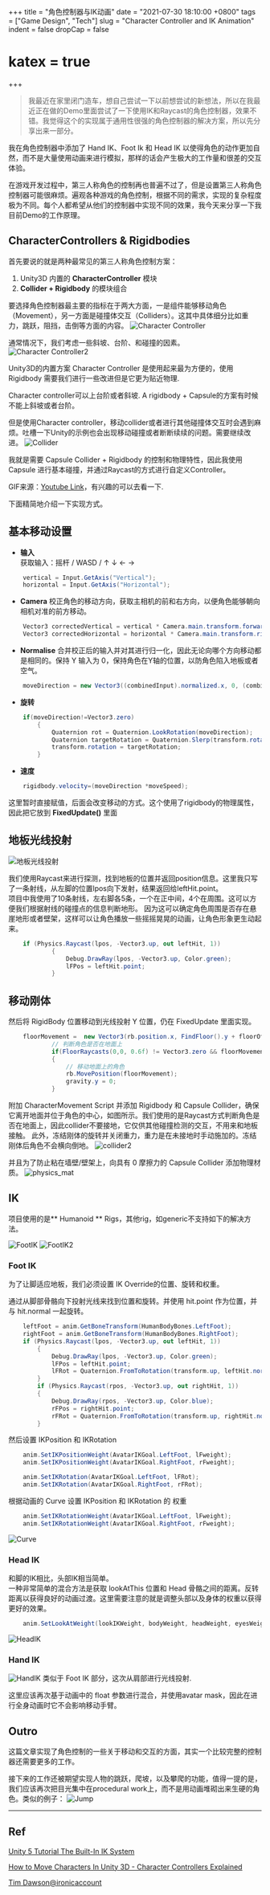 +++
title = "角色控制器与IK动画"
date = "2021-07-30 18:10:00 +0800"
tags = ["Game Design", "Tech"]
slug = "Character Controller and IK Animation"
indent = false
dropCap = false
# katex = true
+++

> 我最近在家里闭门造车，想自己尝试一下以前想尝试的新想法，所以在我最近正在做的Demo里面尝试了一下使用IK和Raycast的角色控制器，效果不错。我觉得这个的实现属于通用性很强的角色控制器的解决方案，所以先分享出来一部分。



我在角色控制器中添加了 Hand IK、Foot Ik 和 Head IK 以使得角色的动作更加自然，而不是大量使用动画来进行模拟，那样的话会产生极大的工作量和很差的交互体验。

在游戏开发过程中，第三人称角色的控制再也普遍不过了，但是设置第三人称角色控制器可能很麻烦。遍观各种游戏的角色控制，根据不同的需求，实现的复杂程度极为不同。每个人都希望从他们的控制器中实现不同的效果，我今天来分享一下我目前Demo的工作原理。



## CharacterControllers & Rigidbodies

首先要说的就是两种最常见的第三人称角色控制方案：
1. Unity3D 内置的 **CharacterController** 模块
2. **Collider + Rigidbody** 的模块组合

要选择角色控制器最主要的指标在于两大方面，一是组件能够移动角色（Movement），另一方面是碰撞体交互（Colliders）。这其中具体细分比如重力，跳跃，阻挡，击倒等方面的内容。
![Character Controller](character_controller.gif)


通常情况下，我们考虑一些斜坡、台阶、和碰撞的因素。
![Character Controller2](character_controller2.gif)

Unity3D的内置方案 Character Controller 是使用起来最为方便的，使用 Rigidbody 需要我们进行一些改进但是它更为贴近物理.


Character controller可以上台阶或者斜坡. A rigidbody + Capsule的方案有时候不能上斜坡或者台阶。

但是使用Character controller，移动collider或者进行其他碰撞体交互时会遇到麻烦。吐槽一下Unity的示例也会出现移动碰撞或者断断续续的问题。需要继续改进。
![Collider](collider.gif)

我就是需要 Capsule Collider + Rigidbody 的控制和物理特性，因此我使用 Capsule 进行基本碰撞，并通过Raycast的方式进行自定义Controller。

GIF来源：[Youtube Link](https://www.youtube.com/watch?v=e94KggaEAr4)，有兴趣的可以去看一下.

下面精简地介绍一下实现方式。

## 基本移动设置
- **输入**  
获取输入：摇杆 / WASD / ↑ ↓ ← →
```csharp
    vertical = Input.GetAxis("Vertical");
    horizontal = Input.GetAxis("Horizontal");
```


- **Camera**
校正角色的移动方向，获取主相机的前和右方向，以便角色能够朝向相机对准的前方移动。
```csharp
    Vector3 correctedVertical = vertical * Camera.main.transform.forward;
    Vector3 correctedHorizontal = horizontal * Camera.main.transform.right;
```

- **Normalise**
合并校正后的输入并对其进行归一化，因此无论向哪个方向移动都是相同的。保持 Y 输入为 0，保持角色在Y轴的位置，以防角色陷入地板或者空气。
```csharp
    moveDirection = new Vector3((combinedInput).normalized.x, 0, (combinedInput).normalized.z);
```

- **旋转**
```csharp
    if(moveDirection!=Vector3.zero)
        {
            Quaternion rot = Quaternion.LookRotation(moveDirection);
            Quaternion targetRotation = Quaternion.Slerp(transform.rotation, rot, Time.fixedDeltaTime * inputAmount * rotateSpeed);
            transform.rotation = targetRotation;
        }
```
- **速度**
```csharp
    rigidbody.velocity=(moveDirection *moveSpeed);
```
这里暂时直接赋值，后面会改变移动的方式。这个使用了rigidbody的物理属性，因此把它放到 **FixedUpdate()** 里面

## 地板光线投射

![地板光线投射](floor_raycast.png)  

我们使用Raycast来进行探测，找到地板的位置并返回position信息。这里我只写了一条射线，从左脚的位置lpos向下发射，结果返回给leftHit.point。  
项目中我使用了10条射线，左右脚各5条，一个在正中间，4个在周围。这可以方便我们根据射线的碰撞点的信息判断地形。
因为这可以确定角色周围是否存在悬崖地形或者壁架，这样可以让角色播放一些摇摇晃晃的动画，让角色形象更生动起来。
```csharp
    if (Physics.Raycast(lpos, -Vector3.up, out leftHit, 1))
            {
                Debug.DrawRay(lpos, -Vector3.up, Color.green);
                lFPos = leftHit.point;
            }
```
## 移动刚体
然后将 RigidBody 位置移动到光线投射 Y 位置，仍在 FixedUpdate 里面实现。
```csharp
    floorMovement =  new Vector3(rb.position.x, FindFloor().y + floorOffsetY, rb.position.z);
            // 判断角色是否在地面上
            if(FloorRaycasts(0,0, 0.6f) != Vector3.zero && floorMovement != rb.position)
            {
                // 移动地面上的角色
                rb.MovePosition(floorMovement);
                gravity.y = 0;
            }
```
附加 CharacterMovement Script 并添加 Rigidbody 和 Capsule Collider，确保它离开地面并位于角色的中心，如图所示。我们使用的是Raycast方式判断角色是否在地面上，因此collider不要接地，它仅供其他碰撞检测的交互，不用来和地板接触。 
此外，冻结刚体的旋转并关闭重力，重力是在未接地时手动施加的。冻结刚体后角色不会横向倒地。
![collider2](collider2.png)


并且为了防止粘在墙壁/壁架上，向具有 0 摩擦力的 Capsule Collider 添加物理材质。
![physics_mat](physics_mat.png)


## IK
项目使用的是** Humanoid ** Rigs，其他rig，如generic不支持如下的解决方法。

![FootIK](footik.gif)
![FootIK2](footik2.gif)

### Foot IK
为了让脚适应地板，我们必须设置 IK Override的位置、旋转和权重。

通过从脚部骨骼向下投射光线来找到位置和旋转。并使用 hit.point 作为位置，并与 hit.normal 一起旋转。
```csharp
    leftFoot = anim.GetBoneTransform(HumanBodyBones.LeftFoot);
    rightFoot = anim.GetBoneTransform(HumanBodyBones.RightFoot);
    if (Physics.Raycast(lpos, -Vector3.up, out leftHit, 1))
        {
            Debug.DrawRay(lpos, -Vector3.up, Color.green);
            lFPos = leftHit.point;
            lFRot = Quaternion.FromToRotation(transform.up, leftHit.normal) * transform.rotation;
        }
        if (Physics.Raycast(rpos, -Vector3.up, out rightHit, 1))
        {
            Debug.DrawRay(rpos, -Vector3.up, Color.blue);
            rFPos = rightHit.point;
            rFRot = Quaternion.FromToRotation(transform.up, rightHit.normal) * transform.rotation;
        }
```
然后设置 IKPosition 和 IKRotation
```csharp
    anim.SetIKPositionWeight(AvatarIKGoal.LeftFoot, lFweight);
    anim.SetIKPositionWeight(AvatarIKGoal.RightFoot, rFweight);

    anim.SetIKRotation(AvatarIKGoal.LeftFoot, lFRot);
    anim.SetIKRotation(AvatarIKGoal.RightFoot, rFRot);
```
根据动画的 Curve 设置 IKPosition 和 IKRotation 的 权重
```csharp
    anim.SetIKRotationWeight(AvatarIKGoal.LeftFoot, lFweight);
    anim.SetIKRotationWeight(AvatarIKGoal.RightFoot, rFweight);
```
![Curve](anim_curve.png)

### Head IK
和脚的IK相比，头部IK相当简单。  
一种非常简单的混合方法是获取 lookAtThis 位置和 Head 骨骼之间的距离。反转距离以获得良好的动画过渡。这里需要注意的就是调整头部以及身体的权重以获得更好的效果。
```csharp
    anim.SetLookAtWeight(lookIKWeight, bodyWeight, headWeight, eyesWeight, clampWeight);

```
![HeadIK](headik.gif)


### Hand IK
![HandIK](handik.gif)
类似于 Foot IK 部分，这次从肩部进行光线投射.

这里应该再次基于动画中的 float 参数进行混合，并使用avatar mask，因此在进行全身动画时它不会影响移动手臂。

## Outro
这篇文章实现了角色控制的一些关于移动和交互的方面，其实一个比较完整的控制器还需要更多的工作。  

接下来的工作还被期望实现人物的跳跃，爬坡，以及攀爬的功能，值得一提的是，我们应该再次把目光集中在procedural work上，而不是用动画堆砌出来生硬的角色。类似的例子：
![Jump](example.gif)

------

## Ref
[Unity 5 Tutorial The Built-In IK System](https://www.youtube.com/watch?v=EggUxC5_lGE)

[How to Move Characters In Unity 3D - Character Controllers Explained](https://www.youtube.com/watch?v=e94KggaEAr4)

[Tim Dawson@ironicaccount](https://twitter.com/ironicaccount/status/938061346297413632)

